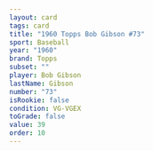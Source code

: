 ```yaml
---
layout: card
tags: card
title: "1960 Topps Bob Gibson #73"
sport: Baseball
year: "1960"
brand: Topps
subset: ""
player: Bob Gibson
lastName: Gibson
number: "73"
isRookie: false
condition: VG-VGEX
toGrade: false
value: 39
order: 10
---
```

